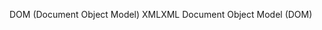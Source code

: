 <span data-ttu-id="190f5-101">DOM (Document Object Model) XML</span><span class="sxs-lookup"><span data-stu-id="190f5-101">XML Document Object Model (DOM)</span></span>